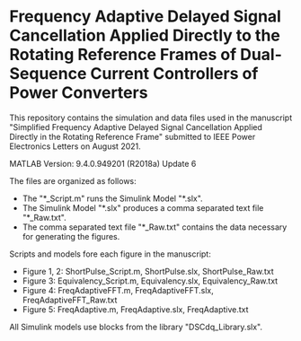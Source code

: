# Frequency Adaptive Delayed Signal Cancellation Applied Directly to the Rotating Reference Frames of Dual-Sequence Current Controllers of Power Converters

This repository contains the simulation and data files used in the manuscript "Simplified Frequency Adaptive Delayed Signal Cancellation Applied Directly in the Rotating Reference Frame" submitted to IEEE Power Electronics Letters on August 2021.

MATLAB Version: 9.4.0.949201 (R2018a) Update 6

The files are organized as follows:

 - The "\*_Script.m" runs the Simulink Model "\*.slx".
 - The Simulink Model "\*.slx" produces a comma separated text file "\*_Raw.txt".
 - The comma separated text file "\*_Raw.txt" contains the data necessary for generating the figures.
 
Scripts and models fore each figure in the manuscript:

- Figure 1, 2: ShortPulse_Script.m, ShortPulse.slx, ShortPulse_Raw.txt
- Figure 3: Equivalency_Script.m, Equivalency.slx, Equivalency_Raw.txt
- Figure 4: FreqAdaptiveFFT.m, FreqAdaptiveFFT.slx, FreqAdaptiveFFT_Raw.txt
- Figure 5: FreqAdaptive.m, FreqAdaptive.slx, FreqAdaptive.txt

All Simulink models use blocks from the library "DSCdq_Library.slx".
